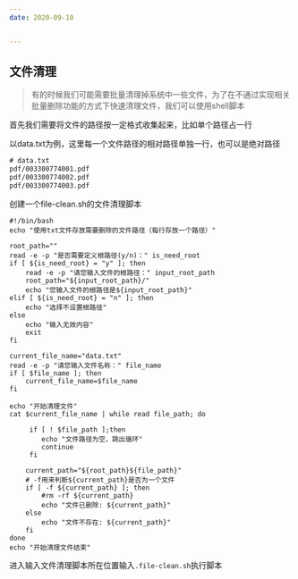 ```yaml
---
date: 2020-09-10


---
```

## 文件清理

> 有的时候我们可能需要批量清理掉系统中一些文件，为了在不通过实现相关批量删除功能的方式下快速清理文件，我们可以使用shell脚本

首先我们需要将文件的路径按一定格式收集起来，比如单个路径占一行

以data.txt为例，这里每一个文件路径的相对路径单独一行，也可以是绝对路径
~~~ txt
# data.txt
pdf/003300774001.pdf
pdf/003300774002.pdf
pdf/003300774003.pdf
~~~


创建一个file-clean.sh的文件清理脚本
~~~ shell
#!/bin/bash
echo "使用txt文件存放需要删除的文件路径（每行存放一个路径）"

root_path=""
read -e -p "是否需要定义根路径(y/n)：" is_need_root
if [ ${is_need_root} = "y" ]; then
	read -e -p "请您输入文件的根路径：" input_root_path
	root_path="${input_root_path}/"
	echo "您输入文件的根路径是${input_root_path}"
elif [ ${is_need_root} = "n" ]; then
	echo "选择不设置根路径"
else
	echo "输入无效内容"
	exit
fi

current_file_name="data.txt"
read -e -p "请您输入文件名称：" file_name
if [ $file_name ]; then
    current_file_name=$file_name
fi

echo "开始清理文件"
cat $current_file_name | while read file_path; do

     if [ ! $file_path ];then
        echo "文件路径为空，跳出循环"
        continue
     fi   

	current_path="${root_path}${file_path}"
	# -f用来判断${current_path}是否为一个文件
	if [ -f ${current_path} ]; then
        #rm -rf ${current_path}
        echo "文件已删除: ${current_path}"
	else
		echo "文件不存在: ${current_path}"
	fi
done
echo "开始清理文件结束"
~~~

进入输入文件清理脚本所在位置输入`.file-clean.sh`执行脚本